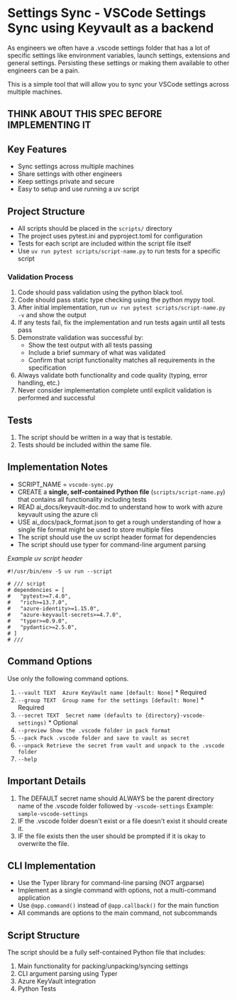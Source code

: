 # Settings Sync - VSCode Settings Sync using Keyvault as a backend

As engineers we often have a .vscode settings folder that has a lot of specific settings like environment variables, launch settings, extensions and general settings. Persisting these settings or making them available to other engineers can be a pain.

This is a simple tool that will allow you to sync your VSCode settings across multiple machines.


THINK ABOUT THIS SPEC BEFORE IMPLEMENTING IT
--------------------------------------------

## Key Features
- Sync settings across multiple machines
- Share settings with other engineers
- Keep settings private and secure
- Easy to setup and use running a uv script

## Project Structure
- All scripts should be placed in the `scripts/` directory
- The project uses pytest.ini and pyproject.toml for configuration
- Tests for each script are included within the script file itself
- Use `uv run pytest scripts/script-name.py` to run tests for a specific script

### Validation Process
1. Code should pass validation using the python black tool.
2. Code should pass static type checking using the python mypy tool.
3. After initial implementation, run `uv run pytest scripts/script-name.py -v` and show the output
4. If any tests fail, fix the implementation and run tests again until all tests pass
5. Demonstrate validation was successful by:
   - Show the test output with all tests passing
   - Include a brief summary of what was validated
   - Confirm that script functionality matches all requirements in the specification
6. Always validate both functionality and code quality (typing, error handling, etc.)
7. Never consider implementation complete until explicit validation is performed and successful

## Tests
1. The script should be written in a way that is testable.
2. Tests should be included within the same file.

## Implementation Notes
- SCRIPT_NAME = `vscode-sync.py`
- CREATE a **single, self-contained Python file** (`scripts/script-name.py`) that contains all functionality including tests
- READ ai_docs/keyvault-doc.md to understand how to work with azure keyvault using the azure cli
- USE ai_docs/pack_format.json to get a rough understanding of how a single file format might be used to store multiple files
- The script should use the uv script header format for dependencies
- The script should use typer for command-line argument parsing

_Example uv script header_
```
#!/usr/bin/env -S uv run --script

# /// script
# dependencies = [
#   "pytest>=7.4.0",
#   "rich>=13.7.0",
#   "azure-identity>=1.15.0",
#   "azure-keyvault-secrets>=4.7.0",
#   "typer>=0.9.0",
#   "pydantic>=2.5.0",
# ]
# ///
```

## Command Options
Use only the following command options.

1. `--vault TEXT  Azure KeyVault name [default: None]`  * Required
2. `--group TEXT  Group name for the settings [default: None]` * Required
3. `--secret TEXT  Secret name (defaults to {directory}-vscode-settings)` * Optional
4. `--preview Show the .vscode folder in pack format`
5. `--pack Pack .vscode folder and save to vault as secret`
6. `--unpack Retrieve the secret from vault and unpack to the .vscode folder`
7. `--help`

## Important Details
1. The DEFAULT secret name should ALWAYS be the parent directory name of the .vscode folder followed by `-vscode-settings`  Example: `sample-vscode-settings`
2. IF the .vscode folder doesn't exist or a file doesn't exist it should create it.
3. IF the file exists then the user should be prompted if it is okay to overwrite the file.

## CLI Implementation
- Use the Typer library for command-line parsing (NOT argparse)
- Implement as a single command with options, not a multi-command application
- Use `@app.command()` instead of `@app.callback()` for the main function
- All commands are options to the main command, not subcommands

## Script Structure
The script should be a fully self-contained Python file that includes:
1. Main functionality for packing/unpacking/syncing settings
2. CLI argument parsing using Typer
3. Azure KeyVault integration
4. Python Tests
